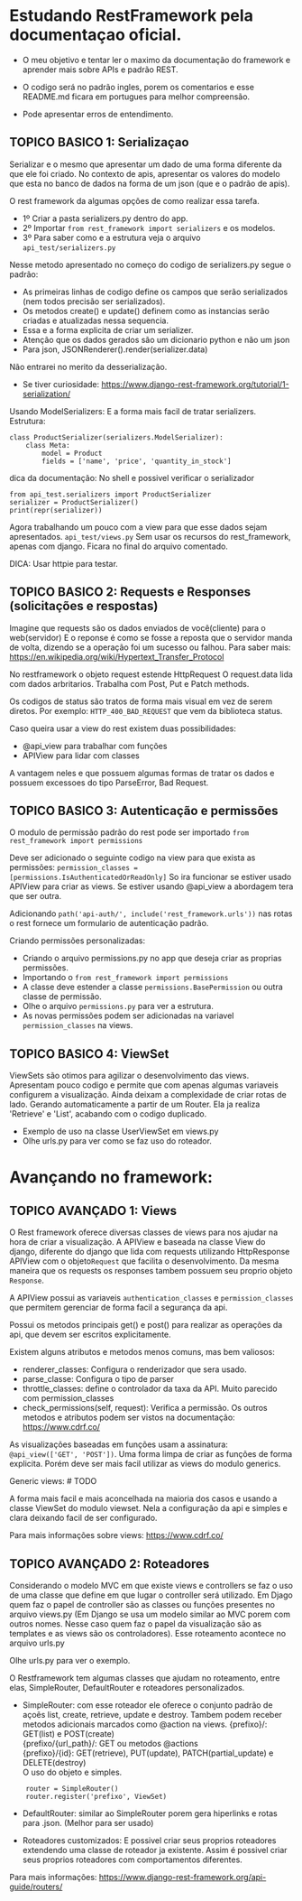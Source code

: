 # Estudando RestFramework pela documentaçao oficial.

- O meu objetivo e tentar ler o maximo da documentação do framework e aprender mais sobre APIs e padrão REST.

- O codigo será no padrão ingles, porem os comentarios e esse
README.md ficara em portugues para melhor compreensão.
  
- Pode apresentar erros de entendimento.

## TOPICO BASICO 1: Serializaçao
Serializar e o mesmo que apresentar um dado de uma forma diferente da que ele foi criado.
No contexto de apis, apresentar os valores do modelo que esta no banco de dados na forma de um json (que e o padrão de apis).

O rest framework da algumas opções de como realizar essa tarefa.

- 1º Criar a pasta serializers.py dentro do app.
- 2º Importar ``from rest_framework import serializers`` e os modelos.
- 3º Para saber como e a estrutura veja o arquivo ``api_test/serializers.py``

Nesse metodo apresentado no começo do codigo de serializers.py segue o padrão:
- As primeiras linhas de codigo define os campos que serão serializados (nem todos precisão ser serializados).
- Os metodos create() e update() definem como as instancias serão criadas e atualizadas nessa sequencia.
- Essa e a forma explicita de criar um serializer.
- Atenção que os dados gerados são um dicionario python e não um json
- Para json, JSONRenderer().render(serializer.data)

Não entrarei no merito da desserialização. 
- Se tiver curiosidade: https://www.django-rest-framework.org/tutorial/1-serialization/

Usando ModelSerializers:
E a forma mais facil de tratar serializers.
Estrutura:
```
class ProductSerializer(serializers.ModelSerializer):
    class Meta:
        model = Product
        fields = ['name', 'price', 'quantity_in_stock']
```

dica da documentação: No shell e possivel verificar o serializador
```
from api_test.serializers import ProductSerializer
serializer = ProductSerializer()
print(repr(serializer))
```

Agora trabalhando um pouco com a view para que esse dados sejam apresentados. `api_test/views.py`
Sem usar os recursos do rest_framework, apenas com django. Ficara no final do arquivo comentado.

DICA: Usar httpie para testar.

## TOPICO BASICO 2: Requests e Responses (solicitações e respostas)
Imagine que requests são os dados enviados de você(cliente) para o web(servidor)
E o reponse é como se fosse a reposta que o servidor manda de volta, dizendo se a operação foi um sucesso ou falhou. 
Para saber mais: https://en.wikipedia.org/wiki/Hypertext_Transfer_Protocol

No restframework o objeto request estende HttpRequest 
O request.data lida com dados arbritarios. Trabalha com Post, Put e Patch methods.

Os codigos de status são tratos de forma mais visual em vez de serem diretos. Por exemplo:
`HTTP_400_BAD_REQUEST` que vem da biblioteca status.

Caso queira usar a view do rest existem duas possibilidades:
- @api_view para trabalhar com funções
- APIView para lidar com classes

A vantagem neles e que possuem algumas formas de tratar os dados e possuem excessoes do tipo ParseError, Bad Request.

## TOPICO BASICO 3: Autenticação e permissões

O modulo de permissão padrão do rest pode ser importado `from rest_framework import permissions`

Deve ser adicionado o seguinte codigo na view para que exista as permissões: `permission_classes = [permissions.IsAuthenticatedOrReadOnly]`
So ira funcionar se estiver usado APIView para criar as views. Se estiver usando @api_view a abordagem tera que ser outra.

Adicionando `path('api-auth/', include('rest_framework.urls'))` nas rotas o rest fornece um formulario de 
autenticação padrão.

Criando permissões personalizadas:
- Criando o arquivo permissions.py no app que deseja criar as proprias permissões.
- Importando o `from rest_framework import permissions`
- A classe deve estender a classe `permissions.BasePermission` ou outra classe de permissão.
- Olhe o arquivo `permissions.py` para ver a estrutura.
- As novas permissões podem ser adicionadas na variavel `permission_classes` na views.


## TOPICO BASICO 4: ViewSet

ViewSets são otimos para agilizar o desenvolvimento das views. Apresentam pouco codigo e permite que com 
apenas algumas variaveis configurem a visualização. Ainda deixam a complexidade de criar rotas de lado. 
Gerando automaticamente a partir de um Router. Ela ja realiza 'Retrieve' e 'List', acabando com o codigo duplicado.

- Exemplo de uso na classe UserViewSet em views.py
- Olhe urls.py para ver como se faz uso do roteador.


# Avançando no framework:

## TOPICO AVANÇADO 1: Views

O Rest framework oferece diversas classes de views para nos ajudar na hora de criar a visualização.
A APIView e baseada na classe View do django, diferente do django que lida com requests utilizando 
HttpResponse APIView com o objeto`Request` que facilita o desenvolvimento.
Da mesma maneira que os requests os responses tambem possuem seu proprio objeto `Response`.

A APIView possui as variaveis `authentication_classes` e `permission_classes` que permitem gerenciar de forma
facil a segurança da api.

Possui os metodos principais get() e post() para realizar as operações da api, que devem ser escritos explicitamente.

Existem alguns atributos e metodos menos comuns, mas bem valiosos:
- renderer_classes: Configura o renderizador que sera usado.
- parse_classe: Configura o tipo de parser
- throttle_classes: define o controlador da taxa da API. Muito parecido com permission_classes
- check_permissions(self, request): Verifica a permissão. 
Os outros metodos e atributos podem ser vistos na documentação: https://www.cdrf.co/


As visualizações baseadas em funções usam a assinatura: `@api_view(['GET', 'POST'])`.
Uma forma limpa de criar as funções de forma explicita.
Porém deve ser mais facil utilizar as views do modulo generics.

Generic views: # TODO

A forma mais facil e mais aconcelhada na maioria dos casos e usando a classe ViewSet do modulo viewset.
Nela a configuração da api e simples e clara deixando facil de ser configurado.

Para mais informações sobre views: https://www.cdrf.co/

## TOPICO AVANÇADO 2: Roteadores
Considerando o modelo MVC em que existe views e controllers se faz o uso de uma classe que define em que lugar o 
controller será utilizado. Em Djago quem faz o papel de controller são as classes ou funções presentes no arquivo 
views.py (Em Django se usa um modelo similar ao MVC porem com outros nomes. Nesse caso quem faz o papel da visualização
são as templates e as views são os controladores). Esse roteamento acontece no arquivo urls.py

Olhe urls.py para ver o exemplo. 

O Restframework tem algumas classes que ajudam no roteamento, entre elas, SimpleRouter, DefaultRouter e roteadores 
personalizados.

- SimpleRouter: com esse roteador ele oferece o conjunto padrão de açoẽs list, create, retrieve, update e destroy.
Tambem podem receber metodos adicionais marcados como @action na views.
  {prefixo}/: GET(list) e POST(create)
  <br>
  {prefixo/{url_path}/: GET ou metodos @actions
  <br>
  {prefixo}/{id}: GET(retrieve), PUT(update), PATCH(partial_update) e DELETE(destroy)
  <br>
  O uso do objeto e simples.
```
    router = SimpleRouter()
    router.register('prefixo', ViewSet)
 ```

- DefaultRouter: similar ao SimpleRouter porem gera hiperlinks e rotas para .json. (Melhor para ser usado)

- Roteadores customizados: E possivel criar seus proprios roteadores extendendo uma classe de roteador ja existente. 
Assim é possivel criar seus proprios roteadores com comportamentos diferentes.
  
Para mais informações: https://www.django-rest-framework.org/api-guide/routers/










